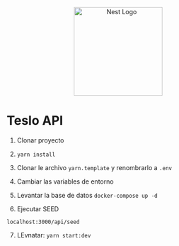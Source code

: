 <p align="center">
  <a href="http://nestjs.com/" target="blank"><img src="https://nestjs.com/img/logo-small.svg" width="200" alt="Nest Logo" /></a>
</p>

# Teslo API

1. Clonar proyecto

2. ```yarn install```

3. Clonar le archivo ```yarn.template``` y renombrarlo a ```.env```

4. Cambiar las variables de entorno

5. Levantar la base de datos
```docker-compose up -d```

6. Ejecutar SEED

```
localhost:3000/api/seed
```
7. LEvnatar: ```yarn start:dev```